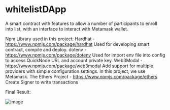 # whitelistDApp

A smart contract with features to allow a number of participants to enroll into list, with an interface to interact with Metamask wallet.

Npm Library used in this project:
Hardhat - https://www.npmjs.com/package/hardhat
Used for developing smart contract, compile and deploy.
dotenv - https://www.npmjs.com/package/dotenv
Used for import env file into config to access QuickNode URL and account private key.
Web3Modal - https://www.npmjs.com/package/web3modal
Add support for multiple providers with simple configuration settings. In this project, we use Metamask.
The Ethers Project - https://www.npmjs.com/package/ethers
Create Signer to write transactions

Final Result:

![image](https://user-images.githubusercontent.com/72980013/197527280-122e8677-c9f6-4c05-a2d7-b851bb9cfc88.png)
